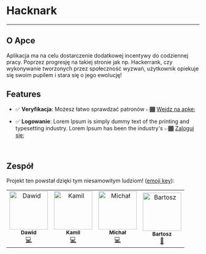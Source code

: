 # Hacknark
---

## O Apce
Aplikacja ma na celu dostarczenie dodatkowej incentywy do codziennej pracy. Poprzez progresję na takiej stronie jak np. Hackerrank, czy wykonywanie tworzonych przez społeczność wyzwań, użytkownik opiekuje się swoim pupilem i stara się o jego ewolucję!

## Features

- ✅ **Veryfikacja**: Możesz łatwo sprawdzać patronów 👉🏾 [Wejdz na apke](http://localhost:3000/);

- ✅ **Logowanie**: Lorem Ipsum is simply dummy text of the printing and typesetting industry. Lorem Ipsum has been the industry's 👉🏾 [Zaloguj się](http://localhost:3000/logowanie);

<br/>


## Zespół

Projekt ten powstał dzięki tym niesamowitym ludziom! ([emoji key](https://allcontributors.org/docs/en/emoji-key)):

<!-- ALL-CONTRIBUTORS-LIST:START - Do not remove or modify this section -->
<!-- prettier-ignore -->
<table>
  <tr>
    <td align="center"><a href="https://github.com/Meqeq"><img src="https://avatars0.githubusercontent.com/u/26548476?s=400&v=4" width="100px;" alt="Dawid"/><br /><sub><b>Dawid</b></sub></a><br /><a href="https://github.com/Meqeq"title="Code">💻</a></td>
    <td align="center"><a href="https://github.com/FEJTWOW"><img src="https://avatars0.githubusercontent.com/u/56774884?s=400&u=b73042d659b90918ae9e084048f96bc6157a8cec&v=4" width="100px;" alt="Kamil"/><br /><sub><b>Kamil</b></sub></a><br /><a href="https://github.com/pedrojsn96"title="Code">💻</a></td>
     <td align="center"><a href="https://github.com/howkymike"><img src="https://avatars3.githubusercontent.com/u/34208123?s=400&u=ceb63bf7bcf152b08a55bb21075187e43cdaa2a8&v=4" width="100px;" alt="Michał"/><br /><sub><b>Michał</b></sub></a><br /><a href="https://github.com/howkymike"title="Code">💻</a></td>
    <td align="center"><a href="https://github.com/userbakoo"><img src="https://avatars3.githubusercontent.com/u/65188803?s=400&v=4" width="100px;" alt="Bartosz"/><br /><sub><b>Bartosz</b></sub></a><br /><a href="https://github.com/userbakoo"title="Design">🎨</a></td>
  </tr>
</table>

<!-- ALL-CONTRIBUTORS-LIST:END -->
